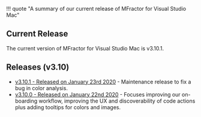 !!! quote "A summary of our current release of MFractor for Visual Studio Mac"

## Current Release

The current version of MFractor for Visual Studio Mac is v3.10.1.

## Releases (v3.10)

 * [v3.10.1 - Released on January 23rd 2020](v3/v3.10.md#v3.10.1) - Maintenance release to fix a bug in color analysis.
 * [v3.10.0 - Released on January 22nd 2020](v3/v3.10.md#v3.10.0) - Focuses improving our on-boarding workflow, improving the UX and discoverability of code actions plus adding tooltips for colors and images.
